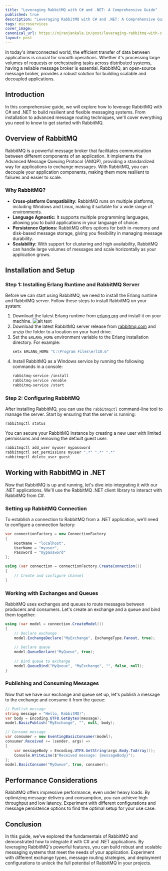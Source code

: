 ```yaml
---
title: "Leveraging RabbitMQ with C# and .NET: A Comprehensive Guide"
published: true
description: "Leveraging RabbitMQ with C# and .NET: A Comprehensive Guide"
tags: microservices
cover_image: 
canonical_url: https://niranjankala.in/post/leveraging-rabbitmq-with-c-and-net-a-comprehensive-guide
layout: post
---
```


In today's interconnected world, the efficient transfer of data between applications is crucial for smooth operations. Whether it's processing large volumes of requests or orchestrating tasks across distributed systems, having a reliable message broker is essential. RabbitMQ, an open-source message broker, provides a robust solution for building scalable and decoupled applications.

## Introduction

In this comprehensive guide, we will explore how to leverage RabbitMQ with C# and .NET to build resilient and flexible messaging systems. From installation to advanced message routing techniques, we'll cover everything you need to know to get started with RabbitMQ.

## Overview of RabbitMQ

RabbitMQ is a powerful message broker that facilitates communication between different components of an application. It implements the Advanced Message Queuing Protocol (AMQP), providing a standardized way for applications to exchange messages. With RabbitMQ, you can decouple your application components, making them more resilient to failures and easier to scale.

### Why RabbitMQ?

- **Cross-platform Compatibility:** RabbitMQ runs on multiple platforms, including Windows and Linux, making it suitable for a wide range of environments.
- **Language Agnostic:** It supports multiple programming languages, allowing you to build applications in your language of choice.
- **Persistence Options:** RabbitMQ offers options for both in-memory and disk-based message storage, giving you flexibility in managing message durability.
- **Scalability:** With support for clustering and high availability, RabbitMQ can handle large volumes of messages and scale horizontally as your application grows.

## Installation and Setup

### Step 1: Installing Erlang Runtime and RabbitMQ Server

Before we can start using RabbitMQ, we need to install the Erlang runtime and RabbitMQ server. Follow these steps to install RabbitMQ on your system:

1. Download the latest Erlang runtime from [erlang.org](http://www.erlang.org/download.html) and install it on your machine.
![alt text](https://blogger.googleusercontent.com/img/a/AVvXsEh5e135d2_TOHk68XopAKTQHCJqFsxEMeVr-vAA6VHhTyAxyoHqkMFKEbT249uVum6Jh0EyJbxVw8fgQj7pJNKzVfZ-dGDvjlK5XTWYtspbAvO86m3isN_GFdFG0R7AMezBof0QdpveGBhR_wv9vkamlUNvRoAgyfXExtZ_99VqGY0u__kRV-wgwmGjnhZl "Title")
2. Download the latest RabbitMQ server release from [rabbitmq.com](http://www.rabbitmq.com/server.html) and unzip the folder to a location on your hard drive.
3. Set the `ERLANG_HOME` environment variable to the Erlang installation directory. For example:
   ```bash
   setx ERLANG_HOME "C:\Program Files\erl10.6"
   ```
4. Install RabbitMQ as a Windows service by running the following commands in a console:
   ```bash
   rabbitmq-service /install
   rabbitmq-service /enable
   rabbitmq-service /start
   ```

### Step 2: Configuring RabbitMQ

After installing RabbitMQ, you can use the `rabbitmqctl` command-line tool to manage the server. Start by ensuring that the server is running:

```bash
rabbitmqctl status
```

You can secure your RabbitMQ instance by creating a new user with limited permissions and removing the default guest user:

```bash
rabbitmqctl add_user myuser mypassword
rabbitmqctl set_permissions myuser ".*" ".*" ".*"
rabbitmqctl delete_user guest
```

## Working with RabbitMQ in .NET

Now that RabbitMQ is up and running, let's dive into integrating it with our .NET applications. We'll use the RabbitMQ .NET client library to interact with RabbitMQ from C#.

### Setting up RabbitMQ Connection

To establish a connection to RabbitMQ from a .NET application, we'll need to configure a connection factory:

```csharp
var connectionFactory = new ConnectionFactory
{
    HostName = "localhost",
    UserName = "myuser",
    Password = "mypassword"
};

using (var connection = connectionFactory.CreateConnection())
{
    // Create and configure channel
}
```

### Working with Exchanges and Queues

RabbitMQ uses exchanges and queues to route messages between producers and consumers. Let's create an exchange and a queue and bind them together:

```csharp
using (var model = connection.CreateModel())
{
    // Declare exchange
    model.ExchangeDeclare("MyExchange", ExchangeType.Fanout, true);
    
    // Declare queue
    model.QueueDeclare("MyQueue", true);
    
    // Bind queue to exchange
    model.QueueBind("MyQueue", "MyExchange", "", false, null);
}
```

### Publishing and Consuming Messages

Now that we have our exchange and queue set up, let's publish a message to the exchange and consume it from the queue:

```csharp
// Publish message
string message = "Hello, RabbitMQ!";
var body = Encoding.UTF8.GetBytes(message);
model.BasicPublish("MyExchange", "", null, body);

// Consume message
var consumer = new EventingBasicConsumer(model);
consumer.Received += (sender, args) =>
{
    var messageBody = Encoding.UTF8.GetString(args.Body.ToArray());
    Console.WriteLine($"Received message: {messageBody}");
};
model.BasicConsume("MyQueue", true, consumer);
```

## Performance Considerations

RabbitMQ offers impressive performance, even under heavy loads. By optimizing message delivery and consumption, you can achieve high throughput and low latency. Experiment with different configurations and message persistence options to find the optimal setup for your use case.

## Conclusion

In this guide, we've explored the fundamentals of RabbitMQ and demonstrated how to integrate it with C# and .NET applications. By leveraging RabbitMQ's powerful features, you can build robust and scalable messaging systems that meet the needs of your application. Experiment with different exchange types, message routing strategies, and deployment configurations to unlock the full potential of RabbitMQ in your projects.
